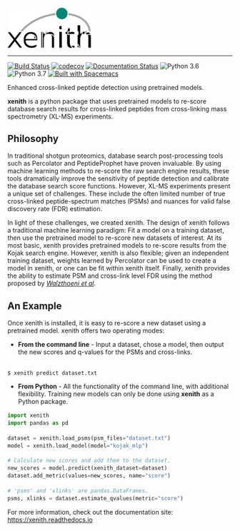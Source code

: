 
<img src="images/xenith_logo.svg" width=200>  

---  

[![Build Status](https://travis-ci.org/wfondrie/xenith.svg?branch=master)](https://travis-ci.org/wfondrie/xenith)
[![codecov](https://codecov.io/gh/wfondrie/xenith/branch/master/graph/badge.svg)](https://codecov.io/gh/wfondrie/xenith)
[![Documentation
Status](https://readthedocs.org/projects/xenith/badge/?version=latest)](https://xenith.readthedocs.io/en/latest/?badge=latest)
![Python 3.6](https://img.shields.io/badge/python-3.6-brightgreen.svg)
![Python 3.7](https://img.shields.io/badge/python-3.7-brightgreen.svg)
[![Built with Spacemacs](https://cdn.rawgit.com/syl20bnr/spacemacs/442d025779da2f62fc86c2082703697714db6514/assets/spacemacs-badge.svg)](http://spacemacs.org)  

Enhanced cross-linked peptide detection using pretrained models.  

**xenith** is a python package that uses pretrained models to re-score database
search results for cross-linked peptides from cross-linking mass spectrometry
(XL-MS) experiments.

## Philosophy  
In traditional shotgun proteomics, database search post-processing tools such as
Percolator and PeptideProphet have proven invaluable. By using machine learning
methods to re-score the raw search engine results, these tools dramatically
improve the sensitivity of peptide detection and calibrate the database search
score functions. However, XL-MS experiments present a unique set of challenges.
These include the often limited number of true cross-linked peptide-spectrum
matches (PSMs) and nuances for valid false discovery rate (FDR) estimation.  

In light of these challenges, we created xenith. The design of xenith follows a
traditional machine learning paradigm: Fit a model on a training dataset, then
use the pretrained model to re-score new datasets of interest. At its most
basic, xenith provides pretrained models to re-score results from the Kojak
search engine. However, xenith is also flexible; given an independent training
dataset, weights learned by Percolator can be used to create a model in xenith,
or one can be fit within xenith itself. Finally, xenith provides the ability to
estimate PSM and cross-link level FDR using the method proposed by [*Walzthoeni et
al*](https://www.nature.com/articles/nmeth.2103).

## An Example  

Once xenith is installed, it is easy to re-score a new dataset using a
pretrained model. xenith offers two operating modes:

* **From the command line** - Input a dataset, chose a model, then output the new
  scores and q-values for the PSMs and cross-links. 

```console

$ xenith predict dataset.txt

```

* **From Python** - All the functionality of the command line, with additional
  flexibility. Training new models can only be done using **xenith** as a Python
  package.

```python
import xenith
import pandas as pd

dataset = xenith.load_psms(psm_files="dataset.txt")
model = xenith.load_model(model="kojak_mlp")

# Calculate new scores and add them to the dataset.
new_scores = model.predict(xenith_dataset=dataset)
dataset.add_metric(values=new_scores, name="score")

# 'psms' and 'xlinks' are pandas.DataFrames.
psms, xlinks = dataset.estimate_qvalues(metric="score")
```

For more information, check out the documentation site: https://xenith.readthedocs.io

